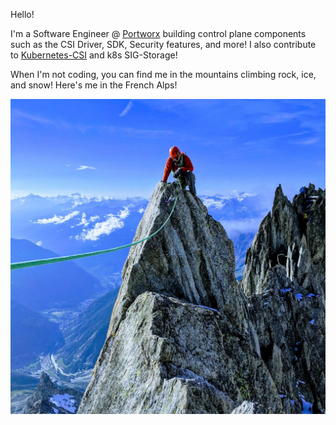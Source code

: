 Hello!

I'm a Software Engineer @ [Portworx](http://portworx.com/) building control plane components such as the CSI Driver, SDK, Security features, and more! I also contribute to [Kubernetes-CSI](https://github.com/kubernetes-csi) and k8s SIG-Storage!

When I'm not coding, you can find me in the mountains climbing rock, ice, and snow! Here's me in the French Alps!

![](alps.jpg)

